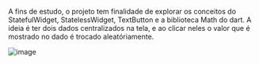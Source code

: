 A fins de estudo, o projeto tem finalidade de explorar os conceitos do StatefulWidget, StatelessWidget, TextButton e a biblioteca Math do dart.
A ideia é ter dois dados centralizados na tela, e ao clicar neles o valor que é mostrado no dado é trocado aleatóriamente.

![image](https://github.com/user-attachments/assets/faed4c3a-0ade-4355-86cc-9bf9fcd35955)


